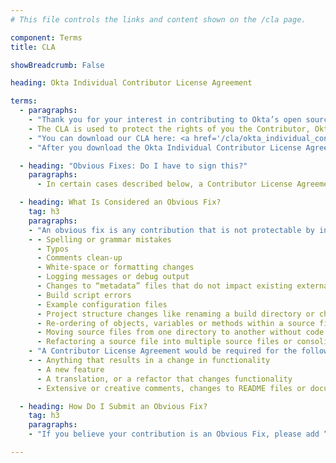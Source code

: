 ```yaml
---
# This file controls the links and content shown on the /cla page.

component: Terms
title: CLA

showBreadcrumb: False

heading: Okta Individual Contributor License Agreement

terms:
  - paragraphs:
    - "Thank you for your interest in contributing to Okta’s open source projects! We have developed an Individual Contributor License Agreement (CLA) for developers to sign when submitting code to Okta on our public repositories through PRs on GitHub (or other methods). This CLA allows us to merge in code (or build upon suggested code) in our sample apps and SDKs, giving us the ability to utilize that code in the course of our business. A CLA is vital to building up public code repositories that can be used by a business. The use of CLAs is common in the development of software, especially open source software. Examples of other entities that use CLAs are <a href='https://www.apache.org/licenses/icla.txt'>The Apache Software Foundation</a>, the <a href='https://eclipse.org/legal/ECA.php'>Eclipse Foundation</a>, and <a href='https://cla.developers.google.com/about/google-individual?csw=1'>Google</a>."
    - The CLA is used to protect the rights of you the Contributor, Okta, and Okta’s users. The CLA does not take away any right, title, or interest you have in your contribution and only assigns the rights specified in the CLA to Okta in order to allow Okta and Okta’s users to use your contribution.
    - "You can download our CLA here: <a href='/cla/okta_individual_contributor_license_agreement_2025-05.pdf'>Okta Individual Contributor License Agreement</a>"
    - "After you download the Okta Individual Contributor License Agreement, please read and sign it, and then email the signed copy to <a href='mailto:CLA@okta.com'>CLA@okta.com</a>."

  - heading: "Obvious Fixes: Do I have to sign this?"
    paragraphs:
      - In certain cases described below, a Contributor License Agreement may not be required if the contribution(s) are minor enough not to be considered intellectual property protectable by copyright or patent law (an “Obvious Fix”). This allows you to make contributions to Okta for Obvious Fixes without signing anything.

  - heading: What Is Considered an Obvious Fix?
    tag: h3
    paragraphs:
    - "An obvious fix is any contribution that is not protectable by intellectual property law. We generally consider Obvious Fixes to be changes that do not introduce any new functionality or creativity, for example:"
    - - Spelling or grammar mistakes
      - Typos
      - Comments clean-up
      - White-space or formatting changes
      - Logging messages or debug output
      - Changes to “metadata” files that do not impact existing external dependencies such as the .gitignore file
      - Build script errors
      - Example configuration files
      - Project structure changes like renaming a build directory or changing a constant
      - Re-ordering of objects, variables or methods within a source file
      - Moving source files from one directory to another without code changes
      - Refactoring a source file into multiple source files or consolidating multiple source files a single source file without changing functionality
    - "A Contributor License Agreement would be required for the following as they are not Obvious Fixes:"
    - - Anything that results in a change in functionality
      - A new feature
      - A translation, or a refactor that changes functionality
      - Extensive or creative comments, changes to README files or documentation

  - heading: How Do I Submit an Obvious Fix?
    tag: h3
    paragraphs:
    - "If you believe your contribution is an Obvious Fix, please add “Obvious Fix” to the pull request description. If Okta believes it is not an Obvious Fix we may request that you <a href='/cla/okta_individual_contributor_license_agreement_2025-05.pdf'>sign a CLA</a> before we merge your pull request."

---
```

